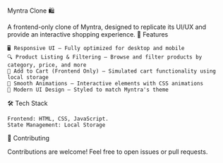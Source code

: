 Myntra Clone 🛍️

A frontend-only clone of Myntra, designed to replicate its UI/UX and provide an interactive shopping experience.
🚀 Features

    🖥️ Responsive UI – Fully optimized for desktop and mobile
    🔍 Product Listing & Filtering – Browse and filter products by category, price, and more
    🛒 Add to Cart (Frontend Only) – Simulated cart functionality using local storage
    🌟 Smooth Animations – Interactive elements with CSS animations
    🎨 Modern UI Design – Styled to match Myntra's theme

🛠️ Tech Stack

    Frontend: HTML, CSS, JavaScript.
    State Management: Local Storage

🤝 Contributing

Contributions are welcome! Feel free to open issues or pull requests.
